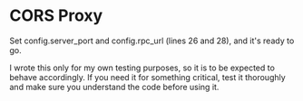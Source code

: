 # CORS Proxy

Set config.server_port and config.rpc_url (lines 26 and 28), and it's ready to go.

I wrote this only for my own testing purposes, so it is to be expected to behave accordingly. If you need it for something critical, test it thoroughly and make sure you understand the code before using it.
